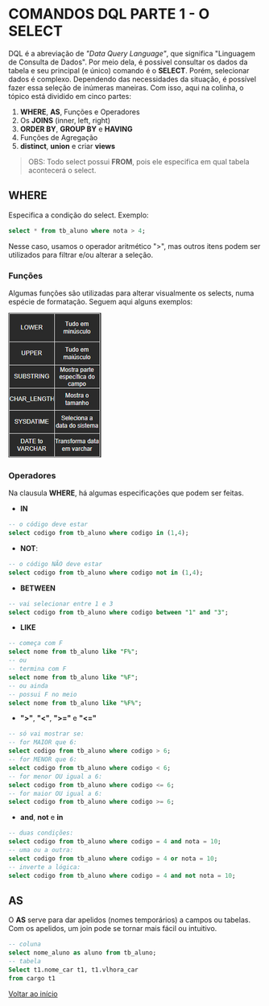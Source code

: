 # COMANDOS DQL PARTE 1 - O SELECT
DQL é a abreviação de *"Data Query Language"*, que significa "Linguagem de Consulta de Dados". Por meio dela, é possível consultar os dados da tabela e seu principal (e único) comando é o **SELECT**. Porém, selecionar dados é complexo. Dependendo das necessidades da situação, é possível fazer essa seleção de inúmeras maneiras. Com isso, aqui na colinha, o tópico está dividido em cinco partes:

1. **WHERE**, **AS**, Funções e Operadores
2. Os **JOINS** (inner, left, right)
3. **ORDER BY**, **GROUP BY** e **HAVING**
4. Funções de Agregação
5. **distinct**, **union** e criar **views**

> OBS: Todo select possui **FROM**, pois ele especifica em qual tabela acontecerá o select. 


## WHERE
Especifica a condição do select. 
Exemplo:
```sql
select * from tb_aluno where nota > 4;
```
Nesse caso, usamos o operador aritmético ">", mas outros itens podem ser utilizados para filtrar e/ou alterar a seleção.

### Funções
Algumas funções são utilizadas para alterar visualmente os selects, numa espécie de formatação. Seguem aqui alguns exemplos:

<img src="./../img/funcoes.png">

### Operadores
Na clausula **WHERE**, há algumas especificações que podem ser feitas.
- **IN**
```sql
-- o código deve estar
select codigo from tb_aluno where codigo in (1,4);
```
- **NOT**:
```sql
-- o código NÃO deve estar
select codigo from tb_aluno where codigo not in (1,4);
```
- **BETWEEN**
```sql
-- vai selecionar entre 1 e 3
select codigo from tb_aluno where codigo between "1" and "3";
```
- **LIKE**
```sql
-- começa com F
select nome from tb_aluno like "F%"; 
-- ou
-- termina com F
select nome from tb_aluno like "%F"; 
-- ou ainda
-- possui F no meio
select nome from tb_aluno like "%F%"; 
```
- **">"**, **"<"**, **">="** e **"<="**
```sql
-- só vai mostrar se:
-- for MAIOR que 6:
select codigo from tb_aluno where codigo > 6; 
-- for MENOR que 6:
select codigo from tb_aluno where codigo < 6; 
-- for menor OU igual a 6:
select codigo from tb_aluno where codigo <= 6; 
-- for maior OU igual a 6:
select codigo from tb_aluno where codigo >= 6; 
```
- **and**, **not** e **in**
```sql
-- duas condições:
select codigo from tb_aluno where codigo = 4 and nota = 10; 
-- uma ou a outra:
select codigo from tb_aluno where codigo = 4 or nota = 10; 
-- inverte a lógica:
select codigo from tb_aluno where codigo = 4 and not nota = 10; 

```
## AS
O **AS** serve para dar apelidos (nomes temporários) a campos ou tabelas. Com os apelidos, um join pode se tornar mais fácil ou intuitivo. 

```sql
-- coluna
select nome_aluno as aluno from tb_aluno; 
-- tabela
Select t1.nome_car t1, t1.vlhora_car
from cargo t1

```
[Voltar ao início](./README.md)
